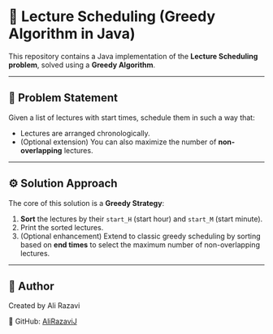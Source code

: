 # 📅 Lecture Scheduling (Greedy Algorithm in Java)

This repository contains a Java implementation of the **Lecture Scheduling problem**, solved using a **Greedy Algorithm**.

---

## 🧠 Problem Statement

Given a list of lectures with start times, schedule them in such a way that:

- Lectures are arranged chronologically.
- (Optional extension) You can also maximize the number of **non-overlapping** lectures.

---

## ⚙️ Solution Approach

The core of this solution is a **Greedy Strategy**:

1. **Sort** the lectures by their `start_H` (start hour) and `start_M` (start minute).
2. Print the sorted lectures.
3. (Optional enhancement) Extend to classic greedy scheduling by sorting based on **end times** to select the maximum number of non-overlapping lectures.

---

## 🙌 Author

Created by Ali Razavi

🔗 GitHub: [AliRazaviJ](https://github.com/AliRazaviJ)

